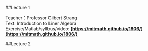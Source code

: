 ##Lecture 1

Teacher：Professor Gilbert Strang  
Text: Introduction to Liner Algebra  
Exercise/Matlab/syllbus/video: **[https://mitmath.github.io/1806/](https://mitmath.github.io/1806/)**



##Lecture 2
